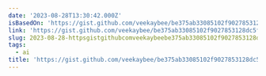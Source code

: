 ```yaml
---
date: '2023-08-28T13:30:42.000Z'
isBasedOn: 'https://gist.github.com/veekaybee/be375ab33085102f9027853128dc5f0e'
link: 'https://gist.github.com/veekaybee/be375ab33085102f9027853128dc5f0e'
slug: 2023-08-28-httpsgistgithubcomveekaybeebe375ab33085102f9027853128dc5f0e
tags:
  - ai
title: 'https://gist.github.com/veekaybee/be375ab33085102f9027853128dc5f0e'
---
```


